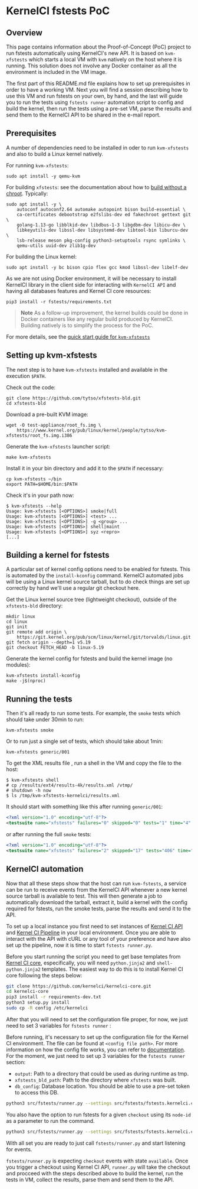 KernelCI fstests PoC
====================


## Overview

This page contains information about the Proof-of-Concept (PoC) project to run
fstests automatically using KernelCI's new API.  It is based on `kvm-xfstests`
which starts a local VM with `kvm` natively on the host where it is running.
This solution does not involve any Docker container as all the environment is
included in the VM image.

The first part of this README.md file explains how to set up prerequisites in order to have a working VM. Next you will find a session describing how to use this VM and run fstests on your own, by hand, and the last will guide you to run the tests using `fstests runner` automation script to config and build the kernel, then run the tests using a pre-set VM, parse the results and send them to the KernelCI API to be shared in the e-mail report.

## Prerequisites

A number of dependencies need to be installed in oder to run `kvm-xfstests` and
also to build a Linux kernel natively.

For running `kvm-xfstests`:

    sudo apt install -y qemu-kvm

For building `xfstests`: see the documentation about how to [build without a
chroot](https://github.com/tytso/xfstests-bld/blob/master/Documentation/building-xfstests.md#without-a-build-chroot).  Typically:

    sudo apt install -y \
        autoconf autoconf2.64 automake autopoint bison build-essential \
        ca-certificates debootstrap e2fslibs-dev ed fakechroot gettext git \
        golang-1.13-go libblkid-dev libdbus-1-3 libgdbm-dev libicu-dev \
        libkeyutils-dev libssl-dev libsystemd-dev libtool-bin liburcu-dev \
        lsb-release meson pkg-config python3-setuptools rsync symlinks \
        qemu-utils uuid-dev zlib1g-dev

For building the Linux kernel:

    sudo apt install -y bc bison cpio flex gcc kmod libssl-dev libelf-dev

As we are not using Docker environment, it will be necessary to install KernelCI library in the client side
for interacting with `KernelCI API` and having all databases features and Kernel CI core resources:

    pip3 install -r fstests/requirements.txt

> **Note** As a follow-up improvement, the kernel builds could be done in
> Docker containers like any regular build produced by KernelCI.  Building
> natively is to simplify the process for the PoC.

For more details, see the [quick start guide for
`kvm-xfstests`](https://github.com/tytso/xfstests-bld/blob/master/Documentation/kvm-quickstart.md)


## Setting up kvm-xfstests

The next step is to have `kvm-xfstests` installed and available in the
execution `$PATH`.

Check out the code:

    git clone https://github.com/tytso/xfstests-bld.git
    cd xfstests-bld

Download a pre-built KVM image:

    wget -O test-appliance/root_fs.img \
        https://www.kernel.org/pub/linux/kernel/people/tytso/kvm-xfstests/root_fs.img.i386

Generate the `kvm-xfstests` launcher script:

    make kvm-xfstests

Install it in your bin directory and add it to the `$PATH` if necessary:

    cp kvm-xfstests ~/bin
    export PATH=$HOME/bin:$PATH

Check it's in your path now:

    $ kvm-xfstests --help
    Usage: kvm-xfstests [<OPTIONS>] smoke|full
    Usage: kvm-xfstests [<OPTIONS>] <test> ...
    Usage: kvm-xfstests [<OPTIONS>] -g <group> ...
    Usage: kvm-xfstests [<OPTIONS>] shell|maint
    Usage: kvm-xfstests [<OPTIONS>] syz <repro>
    [...]


## Building a kernel for fstests

A particular set of kernel config options need to be enabled for fstests.  This
is automated by the `install-kconfig` command.  KernelCI automated jobs will be
using a Linux kernel source tarball, but to do check things are set up
correctly by hand we'll use a regular git checkout here.

Get the Linux kernel source tree (lightweight checkout), outside of the
`xfstests-bld` directory:

    mkdir linux
    cd linux
    git init
    git remote add origin \
        https://git.kernel.org/pub/scm/linux/kernel/git/torvalds/linux.git
    git fetch origin --depth=1 v5.19
    git checkout FETCH_HEAD -b linux-5.19

Generate the kernel config for fstests and build the kernel image (no modules):

    kvm-xfstests install-kconfig
    make -j$(nproc)


## Running the tests

Then it's all ready to run some tests.  For example, the `smoke` tests which
should take under 30min to run:

    kvm-xfstests smoke

Or to run just a single set of tests, which should take about 1min:

    kvm-xfstests generic/001

To get the XML results file , run a shell in the VM and copy the file to the
host:

    $ kvm-xfstests shell
    # cp /results/ext4/results-4k/results.xml /vtmp/
    # shutdown -h now
    $ ls /tmp/kvm-xfstests-kernelci/results.xml

It should start with something like this after running `generic/001`:

```xml
<?xml version="1.0" encoding="utf-8"?>
<testsuite name="xfstests" failures="0" skipped="0" tests="1" time="4" hostname="kvm-xfstests" timestamp="2022-08-08T04:09:42">
```

or after running the full `smoke` tests:

```xml
<?xml version="1.0" encoding="utf-8"?>
<testsuite name="xfstests" failures="2" skipped="17" tests="406" time="1227" hostname="kvm-xfstests" timestamp="2022-07-29T18:05:15">
```

## KernelCI automation

Now that all these steps show that the host can run `kvm-fstests`, a service
can be run to receive events from the KernelCI API whenever a new kernel source
tarball is available to test.  This will then generate a job to automatically
download the tarball, extract it, build a kernel with the config required for
fstests, run the smoke tests, parse the results and send it to the API.

To set up a local instance you first need to set instances of [Kernel CI API](https://kernelci.org/docs/api/getting-started/#setting-up-an-api-instance) and [Kernel CI Pipeline](https://kernelci.org/docs/api/getting-started/#setting-up-a-pipeline-instance) in your local environment. Once you are able to interact with the API with cURL or any tool of your preference and have also set up the pipeline, now it is time to start `fstests runner.py`.

Before you start running the script you need to get base templates from [Kernel CI core](https://github.com/kernelci/kernelci-core/), especifically, you will need `python.jinja2` and `shell-python.jinja2` templates. The easiest way to do this is to install Kernel CI core following the steps below:  

```bash
git clone https://github.com/kernelci/kernelci-core.git
cd kernelci-core
pip3 install -r requirements-dev.txt
python3 setup.py install
sudo cp -R config /etc/kernelci
```

After that you will need to set the configuration file proper, for now, we just need to set 3 variables for `fstests runner` :

Before running, it's necessary to set up the configuration file for the Kernel CI environment. The file can be found at `<config file path>`. For more information on how the config file works, you can refer to [documentation](https://kernelci.org/docs/core/settings/). For the moment, we just need to set up 3 variables for the `fstests runner` section:

- `output`: Path to a directory that could be used as during runtime as tmp.
- `xfstests_bld_path`: Path to the directory where `xfstests` was built.
- `db_config`:  Database location. You should be able to use a pre-set token to access this DB. 

```bash
python3 src/fstests/runner.py --settings src/fstests/fstests.kernelci.conf run
```

You also have the option to run fstests for a given `checkout` using its `node-id` as a parameter to run the command.

```bash
python3 src/fstests/runner.py --settings src/fstests/fstests.kernelci.conf run --node-id checkout-node-id
```

With all set you are ready to just call `fstests/runner.py` and start listening for events.

`fstests/runner.py` is expecting `checkout` events with state `available`. Once you trigger a checkout using Kernel CI API, `runner.py` will take the checkout and procceed with the steps described above to build the kernel, run the tests in VM, collect the results, parse them and send them to the API.
